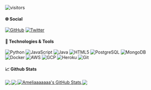 ![visitors](https://visitor-badge.glitch.me/badge?page_id=Ameliaaaaaaa.github)

#### &#127760; Social

[![GitHub](https://img.shields.io/github/followers/Ameliaaaaaaa?label=follow&style=social)](https://github.com/Ameliaaaaaaa)
[![Twitter](https://img.shields.io/twitter/follow/Amel_IDK?style=social)](https://twitter.com/Amel_IDK)

#### &#128295; Technologies & Tools

![Python](https://img.shields.io/badge/Code-Python-informational?style=flat&logo=python&logoColor=white&color=2bbc8a) 
![JavaScript](https://img.shields.io/badge/Code-JavaScript-informational?style=flat&logo=javascript&logoColor=white&color=2bbc8a) 
![Java](https://img.shields.io/badge/Code-Java-informational?style=flat&logo=java&logoColor=white&color=2bbc8a) 
![HTML5](https://img.shields.io/badge/-HTML5-%23E44D27?style=flat&logo=html5&logoColor=white&color=2bbc8a) 
![PostgreSQL](https://img.shields.io/badge/Tools-PostgreSQL-informational?style=flat&logo=postgresql&logoColor=white&color=2bbc8a) 
![MongoDB](https://img.shields.io/badge/Tools-MongoDB-informational?style=flat&logo=mongodb&logoColor=white&color=2bbc8a) 
![Docker](https://img.shields.io/badge/Tools-Docker-informational?style=flat&logo=docker&logoColor=white&color=2bbc8a) 
![AWS](https://img.shields.io/badge/Cloud-AWS-informational?style=flat&logo=amazon&logoColor=white&color=2bbc8a) 
![GCP](https://img.shields.io/badge/Cloud-Google-informational?style=flat&logo=google&logoColor=white&color=2bbc8a) 
![Heroku](https://img.shields.io/badge/DevOps-Heroku-informational?style=flat&logo=heroku&logoColor=white&color=2bbc8a) 
![Git](https://img.shields.io/badge/Tools-Git-informational?style=flat&logo=git&logoColor=white&color=2bbc8a) 

#### &#x1f4c8; Github Stats
<a href="https://github.com/Ameliaaaaaaa">
  <img align="center" src="https://github-stats-alpha.vercel.app/api?username=Ameliaaaaaaa&cc=1d1f21&tc=c9cacc&ic=fff&bc=0000" />
</a>
<a href="https://github.com/Ameliaaaaaaa">
  <img align="center" src="https://github-readme-stats.vercel.app/api/top-langs/?username=Ameliaaaaaaa&hide=c,php&title_color=ffffff&text_color=c9cacc&icon_color=2bbc8a&bg_color=1d1f21" />
</a>
<a href="https://github.com/Ameliaaaaaaa">
  <img align="center" src="https://github-readme-stats.vercel.app/api?username=Ameliaaaaaaa&show_icons=true&cache_seconds=1800&line_height=27&count_private=true&include_all_commits=true&title_color=ffffff&text_color=c9cacc&icon_color=2bbc8a&bg_color=1d1f21" alt="Ameliaaaaaaa's GitHub Stats" />
</a>

<a href="https://github.com/Ameliaaaaaaa/IP-Database">
  <img align="center" src="https://github-readme-stats.vercel.app/api/pin/?username=Ameliaaaaaaa&repo=IP-Database&title_color=ffffff&text_color=c9cacc&icon_color=2bbc8a&bg_color=1d1f21" />
</a>
